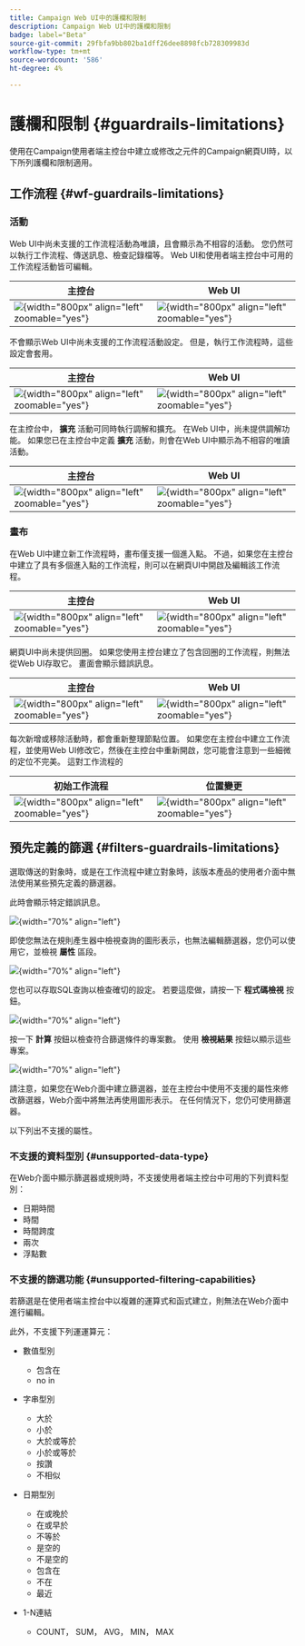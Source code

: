```yaml
---
title: Campaign Web UI中的護欄和限制
description: Campaign Web UI中的護欄和限制
badge: label="Beta"
source-git-commit: 29fbfa9bb802ba1dff26dee8898fcb728309983d
workflow-type: tm+mt
source-wordcount: '586'
ht-degree: 4%

---
```



# 護欄和限制 {#guardrails-limitations}

使用在Campaign使用者端主控台中建立或修改之元件的Campaign網頁UI時，以下所列護欄和限制適用。

## 工作流程 {#wf-guardrails-limitations}

### 活動

Web UI中尚未支援的工作流程活動為唯讀，且會顯示為不相容的活動。 您仍然可以執行工作流程、傳送訊息、檢查記錄檔等。 Web UI和使用者端主控台中可用的工作流程活動皆可編輯。

| 主控台 | Web UI |
| --- | --- |
| ![](assets/limitations-activities-console.png){width="800px" align="left" zoomable="yes"} | ![](assets/limitations-activities-web.png){width="800px" align="left" zoomable="yes"} |

不會顯示Web UI中尚未支援的工作流程活動設定。 但是，執行工作流程時，這些設定會套用。

| 主控台 | Web UI |
| --- | --- |
| ![](assets/limitations-options-console.png){width="800px" align="left" zoomable="yes"} | ![](assets/limitations-options-web.png){width="800px" align="left" zoomable="yes"} |

在主控台中， **擴充** 活動可同時執行調解和擴充。 在Web UI中，尚未提供調解功能。 如果您已在主控台中定義 **擴充** 活動，則會在Web UI中顯示為不相容的唯讀活動。

| 主控台 | Web UI |
| --- | --- |
| ![](assets/limitations-options-console.png){width="800px" align="left" zoomable="yes"} | ![](assets/limitations-options-web.png){width="800px" align="left" zoomable="yes"} |

### 畫布

在Web UI中建立新工作流程時，畫布僅支援一個進入點。 不過，如果您在主控台中建立了具有多個進入點的工作流程，則可以在網頁UI中開啟及編輯該工作流程。

| 主控台 | Web UI |
| --- | --- |
| ![](assets/limitations-multiple-console.png){width="800px" align="left" zoomable="yes"} | ![](assets/limitations-multiple-web.png){width="800px" align="left" zoomable="yes"} |

網頁UI中尚未提供回圈。 如果您使用主控台建立了包含回圈的工作流程，則無法從Web UI存取它。 畫面會顯示錯誤訊息。

| 主控台 | Web UI |
| --- | --- |
| ![](assets/limitations-loops-console.png){width="800px" align="left" zoomable="yes"} | ![](assets/limitations-loops-web.png){width="800px" align="left" zoomable="yes"} |

每次新增或移除活動時，都會重新整理節點位置。 如果您在主控台中建立工作流程，並使用Web UI修改它，然後在主控台中重新開啟，您可能會注意到一些細微的定位不完美。 這對工作流程的

| 初始工作流程 | 位置變更 |
| --- | --- |
| ![](assets/limitations-positioning1.png){width="800px" align="left" zoomable="yes"} | ![](assets/limitations-positioning2.png){width="800px" align="left" zoomable="yes"} |

## 預先定義的篩選 {#filters-guardrails-limitations}

選取傳送的對象時，或是在工作流程中建立對象時，該版本產品的使用者介面中無法使用某些預先定義的篩選器。

此時會顯示特定錯誤訊息。

![](assets/filter-unavailable.png){width="70%" align="left"}

即使您無法在規則產生器中檢視查詢的圖形表示，也無法編輯篩選器，您仍可以使用它，並檢視 **屬性** 區段。

![](assets/rule-view-results.png){width="70%" align="left"}

您也可以存取SQL查詢以檢查確切的設定。 若要這麼做，請按一下 **程式碼檢視** 按鈕。

![](assets/rule-code-view.png){width="70%" align="left"}

按一下 **計算** 按鈕以檢查符合篩選條件的專案數。 使用 **檢視結果** 按鈕以顯示這些專案。

![](assets/rule-view-results.png){width="70%" align="left"}

請注意，如果您在Web介面中建立篩選器，並在主控台中使用不支援的屬性來修改篩選器，Web介面中將無法再使用圖形表示。 在任何情況下，您仍可使用篩選器。

以下列出不支援的屬性。

### 不支援的資料型別 {#unsupported-data-type}

在Web介面中顯示篩選器或規則時，不支援使用者端主控台中可用的下列資料型別：

* 日期時間
* 時間
* 時間跨度
* 兩次
* 浮點數

### 不支援的篩選功能 {#unsupported-filtering-capabilities}

若篩選是在使用者端主控台中以複雜的運算式和函式建立，則無法在Web介面中進行編輯。

此外，不支援下列運運算元：

* 數值型別
   * 包含在
   * no in

* 字串型別
   * 大於
   * 小於
   * 大於或等於
   * 小於或等於
   * 按讚
   * 不相似

* 日期型別
   * 在或晚於
   * 在或早於
   * 不等於
   * 是空的
   * 不是空的
   * 包含在
   * 不在
   * 最近

* 1-N連結
   * COUNT， SUM， AVG， MIN， MAX